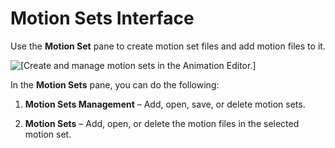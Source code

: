 # Motion Sets Interface<a name="animation-editor-motion-set-user-interface"></a>

Use the **Motion Set** pane to create motion set files and add motion files to it\.

![\[Create and manage motion sets in the Animation Editor.\]](http://docs.aws.amazon.com/lumberyard/latest/userguide/images/actor-animation/animation-editor-motion-set-user-interface.png)

In the **Motion Sets** pane, you can do the following:

1. **Motion Sets Management** – Add, open, save, or delete motion sets\.

1. **Motion Sets** – Add, open, or delete the motion files in the selected motion set\.